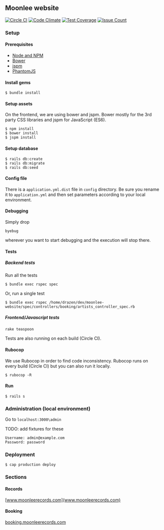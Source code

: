 ## Moonlee website

[![Circle CI](https://circleci.com/gh/moonleerecords/moonlee-website.svg?style=svg)](https://circleci.com/gh/moonleerecords/moonlee-website)
[![Code Climate](https://codeclimate.com/github/moonleerecords/moonlee-website/badges/gpa.svg)](https://codeclimate.com/github/moonleerecords/moonlee-website)
[![Test Coverage](https://codeclimate.com/github/moonleerecords/moonlee-website/badges/coverage.svg)](https://codeclimate.com/github/moonleerecords/moonlee-website/coverage)
[![Issue Count](https://codeclimate.com/github/moonleerecords/moonlee-website/badges/issue_count.svg)](https://codeclimate.com/github/moonleerecords/moonlee-website)

### Setup 

#### Prerequisites 

- [Node and NPM](https://docs.npmjs.com/getting-started/installing-node)
- [Bower](http://bower.io)
- [jspm](http://jspm.io/docs/getting-started.html)
- [PhantomJS](http://phantomjs.org/)

#### Install gems

```
$ bundle install
```

#### Setup assets

On the frontend, we are using bower and jspm. Bower mostly for the 3rd party CSS libraries and jspm for JavaScript (ES6).

```
$ npm install
$ bower install
$ jspm install
```

#### Setup database

```
$ rails db:create
$ rails db:migrate
$ rails db:seed
```

#### Config file

There is a `application.yml.dist` file in `config` directory. Be sure you rename it to `application.yml` and then set parameters according to your local environment.

#### Debugging

Simply drop

    byebug

wherever you want to start debugging and the execution will stop there.

#### Tests

##### Backend tests

Run all the tests

```
$ bundle exec rspec spec
```

Or, run a single test

```
$ bundle exec rspec /home/drazen/dev/moonlee-website/spec/controllers/booking/artists_controller_spec.rb
```

##### Frontend/Javascript tests

```
rake teaspoon
```

Tests are also running on each build (Circle CI).

#### Rubocop

We use Rubocop in order to find code inconsistency. Rubocop runs on every build (Circle CI) but you can also run it locally.

```
$ rubocop -R
```

#### Run

```
$ rails s
```

### Administration (local environment)

Go to `localhost:3000\admin`

TODO: add fixtures for these

```
Username: admin@example.com
Password: password
```

### Deployment

```
$ cap production deploy
```

### Sections

#### Records

[www.moonleerecords.com](www.moonleerecords.com)

#### Booking

[booking.moonleerecords.com](booking.moonleerecords.com)
